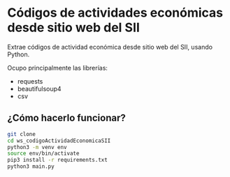 # Códigos de actividades económicas desde sitio web del SII
Extrae códigos de actividad económica desde sitio web del SII, usando Python.

Ocupo principalmente las librerías:
  - requests
  - beautifulsoup4
  - csv


## ¿Cómo hacerlo funcionar?
```sh
git clone
cd ws_codigoActividadEconomicaSII
python3 -m venv env
source env/bin/activate
pip3 install -r requirements.txt
python3 main.py
```
